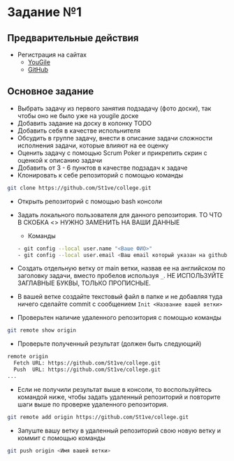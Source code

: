 # Задание №1

## Предварительные действия

- Регистрация на сайтах
  - [YouGile](https://ru.yougile.com/)
  - [GitHub](https://github.com/)

## Основное задание

- Выбрать задачу из первого занятия подзадачу (фото доски), так чтобы оно не было уже на yougile доске
- Добавить задание на доску в колонку TODO
- Добавить себя в качестве испольнителя
- Обсудить в группе задачу, внести в описание задачи сложности исполнения задачи, которые влияют на ее оценку
- Оценить задачу с помощью Scrum Poker и прикрепить скрин с оценкой к описанию задачи
- Добавить от 3 - 6 пунктов в качестве подзадач к задаче
- Клонировать к себе репозиторий с помощью команды

```sh
git clone https://github.com/St1ve/college.git
```

- Открыть репозиторий с помощью bash консоли
- Задать локального пользователя для данного репозитория. ТО ЧТО В СКОБКА <> НУЖНО ЗАМЕНИТЬ НА ВАШИ ДАННЫЕ

  - Команды

  ```sh
  - git config --local user.name "<Ваше ФИО>"
  - git config --local user.email <Ваш email который указан на github>
  ```

- Создать отдельную ветку от main ветки, назвав ее на английском по заголовку задачи, вместо пробелов используя `_`. НЕ ИСПОЛЬЗУЙТЕ ЗАГЛАВНЫЕ БУКВЫ, ТОЛЬКО ПРОПИСНЫЕ.

- В вашей ветке создайте текстовый файл в папке и не добавляя туда ничего сделайте commit с сообщением
  `Init <Название вашей ветки>`

- Проверьтен наличие удаленного репозитория с помощью команды

```sh
git remote show origin
```

- Проверьте полученный результат (должен быть следующий)

```sh
remote origin
  Fetch URL: https://github.com/St1ve/college.git
  Push  URL: https://github.com/St1ve/college.git
...
```

- Если не получили результат выше в консоли, то воспользуйтесь командой ниже, чтобы задать удаленный репозиторий и повторите шаги выше по проверке удаленного репозитория.

```sh
git remote add origin https://github.com/St1ve/college.git
```

- Запуште вашу ветку в удаленный репозиторий свою новую ветку и коммит c помощью команды

```sh
git push origin <Имя вашей ветки>
```
